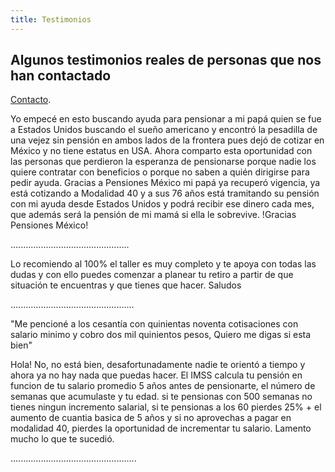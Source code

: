 ```yaml
---
title: Testimonios
---
```


## Algunos testimonios reales de personas que nos han contactado
[Contacto](2018/03/contacto.html).


Yo empecé en esto buscando ayuda para pensionar a mi papá quien se fue a Estados Unidos buscando el sueño americano y encontró la pesadilla de una vejez sin pensión en ambos lados de la frontera pues dejó de cotizar en México y no tiene estatus en USA. 
Ahora comparto esta oportunidad con las personas que perdieron la esperanza de pensionarse porque nadie los quiere contratar con beneficios o porque no saben a quién dirigirse para pedir ayuda. 
Gracias a Pensiones México mi papá ya recuperó vigencia, ya está cotizando a Modalidad 40 y a sus 76 años está tramitando su pensión con mi ayuda desde Estados Unidos y podrá recibir ese dinero cada mes, que además será la pensión de mi mamá si ella le sobrevive. !Gracias Pensiones México! 

...............................................

Lo recomiendo al 100% el taller es muy completo y te apoya con todas las dudas y con ello puedes comenzar a planear tu retiro a partir de que situación te encuentras y que tienes que hacer. Saludos﻿

.................................................

"Me pencioné a los cesantía con quinientas noventa cotisaciones con salario minimo y cobro dos mil quinientos pesos, Quiero me digas si esta bien"

Hola! No, no está bien, desafortunadamente nadie te orientó a tiempo y ahora ya no hay nada que puedas hacer. El IMSS calcula tu pensión en funcion de tu salario promedio 5 años antes de pensionarte, el número de semanas que acumulaste y tu edad. si te pensionas con 500 semanas no tienes ningun incremento salarial, si te pensionas a los 60 pierdes 25% + el aumento de cuantia basica de 5 años y si no aprovechas a pagar en modalidad 40, pierdes la oportunidad de incrementar tu salario. Lamento mucho lo que te sucedió. 

..................................................

